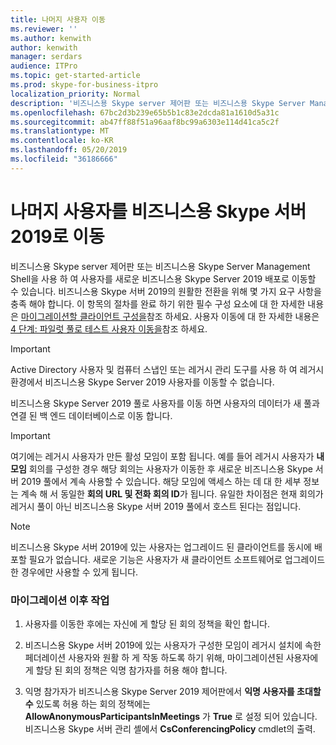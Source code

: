 ```yaml
---
title: 나머지 사용자 이동
ms.reviewer: ''
ms.author: kenwith
author: kenwith
manager: serdars
audience: ITPro
ms.topic: get-started-article
ms.prod: skype-for-business-itpro
localization_priority: Normal
description: '비즈니스용 Skype server 제어판 또는 비즈니스용 Skype Server Management Shell을 사용 하 여 사용자를 새로운 비즈니스용 Skype Server 2019 배포로 이동할 수 있습니다. 비즈니스용 Skype 서버 2019의 원활한 전환을 위해 몇 가지 요구 사항을 충족 해야 합니다. 이 항목의 절차를 완료 하기 위한 필수 구성 요소에 대 한 자세한 내용은 마이그레이션할 클라이언트 구성을 참조 하세요. 사용자 이동에 대 한 자세한 내용은 4 단계: 파일럿 풀로 테스트 사용자 이동을 참조 하세요.'
ms.openlocfilehash: 67bc2d3b239e65b5b1c83e2dcda81a1610d5a31c
ms.sourcegitcommit: ab47ff88f51a96aaf8bc99a6303e114d41ca5c2f
ms.translationtype: MT
ms.contentlocale: ko-KR
ms.lasthandoff: 05/20/2019
ms.locfileid: "36186666"
---
```

# <a name="move-remaining-users-to-skype-for-business-server-2019"></a>나머지 사용자를 비즈니스용 Skype 서버 2019로 이동

비즈니스용 Skype server 제어판 또는 비즈니스용 Skype Server Management Shell을 사용 하 여 사용자를 새로운 비즈니스용 Skype Server 2019 배포로 이동할 수 있습니다. 비즈니스용 Skype 서버 2019의 원활한 전환을 위해 몇 가지 요구 사항을 충족 해야 합니다. 이 항목의 절차를 완료 하기 위한 필수 구성 요소에 대 한 자세한 내용은 [마이그레이션할 클라이언트 구성을](configure-clients-for-migration.md)참조 하세요. 사용자 이동에 대 한 자세한 내용은 [4 단계: 파일럿 풀로 테스트 사용자 이동을](phase-4-move-test-users-to-the-pilot-pool.md)참조 하세요.
  
> [!IMPORTANT]
> Active Directory 사용자 및 컴퓨터 스냅인 또는 레거시 관리 도구를 사용 하 여 레거시 환경에서 비즈니스용 Skype Server 2019 사용자를 이동할 수 없습니다. 
  
비즈니스용 Skype Server 2019 풀로 사용자를 이동 하면 사용자의 데이터가 새 풀과 연결 된 백 엔드 데이터베이스로 이동 합니다. 
  
> [!IMPORTANT]
> 여기에는 레거시 사용자가 만든 활성 모임이 포함 됩니다. 예를 들어 레거시 사용자가 **내 모임** 회의를 구성한 경우 해당 회의는 사용자가 이동한 후 새로운 비즈니스용 Skype 서버 2019 풀에서 계속 사용할 수 있습니다. 해당 모임에 액세스 하는 데 대 한 세부 정보는 계속 해 서 동일한 **회의 URL 및 전화 회의 ID**가 됩니다. 유일한 차이점은 현재 회의가 레거시 풀이 아닌 비즈니스용 Skype 서버 2019 풀에서 호스트 된다는 점입니다. 
  
> [!NOTE]
> 비즈니스용 Skype 서버 2019에 있는 사용자는 업그레이드 된 클라이언트를 동시에 배포할 필요가 없습니다. 새로운 기능은 사용자가 새 클라이언트 소프트웨어로 업그레이드 한 경우에만 사용할 수 있게 됩니다. 
  
### <a name="post-migration-task"></a>마이그레이션 이후 작업

1. 사용자를 이동한 후에는 자신에 게 할당 된 회의 정책을 확인 합니다. 
    
2. 비즈니스용 Skype 서버 2019에 있는 사용자가 구성한 모임이 레거시 설치에 속한 페더레이션 사용자와 원활 하 게 작동 하도록 하기 위해, 마이그레이션된 사용자에 게 할당 된 회의 정책은 익명 참가자를 허용 해야 합니다.
    
3. 익명 참가자가 비즈니스용 Skype Server 2019 제어판에서 **익명 사용자를 초대할 수** 있도록 허용 하는 회의 정책에는 **AllowAnonymousParticipantsInMeetings** 가 **True** 로 설정 되어 있습니다. 비즈니스용 Skype 서버 관리 셸에서 **CsConferencingPolicy** cmdlet의 출력. 
    
<!-- 4. For details about configuring conferencing policy by using Skype for Business Server Management Shell, see 
 [Set-CsConferencingPolicy](../../lync-server-management-shell/lync-server-2013-cmdlets-by-category/set-csconferencingpolicy.md) in the Skype for Business Server Management Shell documentation.  -->
    

